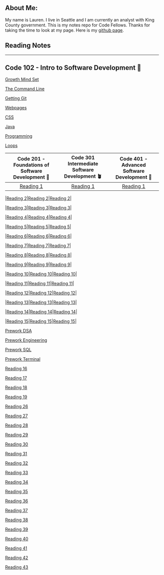 

## About Me: 

My name is Lauren. I live in Seattle and I am currently an analyst with King County government. This is my notes repo for Code Fellows. Thanks for taking the time to look at my page.  Here is my [github page](https://github.com/elleem).


## Reading Notes
---

## Code 102 - Intro to Software Development 🌱

[Growth Mind Set](102/growthmindset.md)

[The Command Line](102/thecommandline.md)

[Getting Git](102/notes4ever.md)

[Webpages](102/webpages.md)

[CSS](102/CSS.md)

[Java](102/javascript.md)

[Programming](102/programming.md)

[Loops](102/loops.md)

| Code 201 - Foundations of Software Development 🌿 | Code 301 Intermediate Software Development 🪴 | Code 401 - Advanced Software Development 🌳 |
| :-------: | :-------: | :-------:|
|[Reading 1](201/class-01.md)|[Reading 1](301/reading01.md)|[Reading 1](401/reading01.md)|

|[Reading 2](201/class-02.md)|[Reading 2](301/reading02.md)|[Reading 2](401/reading02.md)|

|[Reading 3](201/class-03.md)|[Reading 3](301/reading03.md)|[Reading 3](401/reading03.md)|

|[Reading 4](201/class-04.md)|[Reading 4](301/reading04.md)|[Reading 4](401/reading04.md)|

|[Reading 5](201/class-05.md)|[Reading 5](301/reading05.md)|[Reading 5](401/reading05.md)|

|[Reading 6](201/class-06.md)|[Reading 6](301/reading06.md)|[Reading 6](401/reading06.md)|

|[Reading 7](201/class-07.md)|[Reading 7](301/reading07.md)|[Reading 7](401/reading07.md)|

|[Reading 8](201/class-08.md)|[Reading 8](301/reading08.md)|[Reading 8](401/reading08.md)|

|[Reading 9](201/class-09.md)|[Reading 9](301/reading09.md)|[Reading 9](401/reading09.md)|

|[Reading 10](201/class-10.md)|[Reading 10](301/reading10.md)|[Reading 10](401/reading10.md)|

|[Reading 11](201/class-11.md)|[Reading 11](301/reading11.md)|[Reading 11](401/reading11.md)|

|[Reading 12](201/class-12.md)|[Reading 12](301/reading12.md)|[Reading 12](401/reading12.md)|

|[Reading 13](201/class-13.md)|[Reading 13](301/reading13.md)|[Reading 13](401/reading13.md)|

|[Reading 14](201/class-14.md)|[Reading 14](301/reading14.md)|[Reading 14](401/reading14.md)|

|[Reading 15](201/class-15.md)|[Reading 15](301/reading15.md)|[Reading 15](401/reading15.md)|


[Prework DSA](401/DSA.md)

[Prework Engineering](401/engineering.md)

[Prework SQL](401/SQL.md)

[Prework Terminal](401/terminal.md)





[Reading 16](401/reading16.md)

[Reading 17](401/reading17.md)

[Reading 18](401/reading18.md)

[Reading 19](401/reading19.md)

[Reading 26](401/reading26.md)

[Reading 27](401/reading27.md)

[Reading 28](401/reading28.md)

[Reading 29](401/reading29.md)

[Reading 30](401/reading30.md)

[Reading 31](401/reading31.md)

[Reading 32](401/reading32.md)

[Reading 33](401/reading33.md)

[Reading 34](401/reading34.md)

[Reading 35](401/reading35.md)

[Reading 36](401/reading36.md)

[Reading 37](401/reading37.md)

[Reading 38](401/reading38.md)

[Reading 39](401/reading39.md)

[Reading 40](401/reading40.md)

[Reading 41](401/reading41.md)

[Reading 42](401/reading42.md)

[Reading 43](401/reading43.md)




